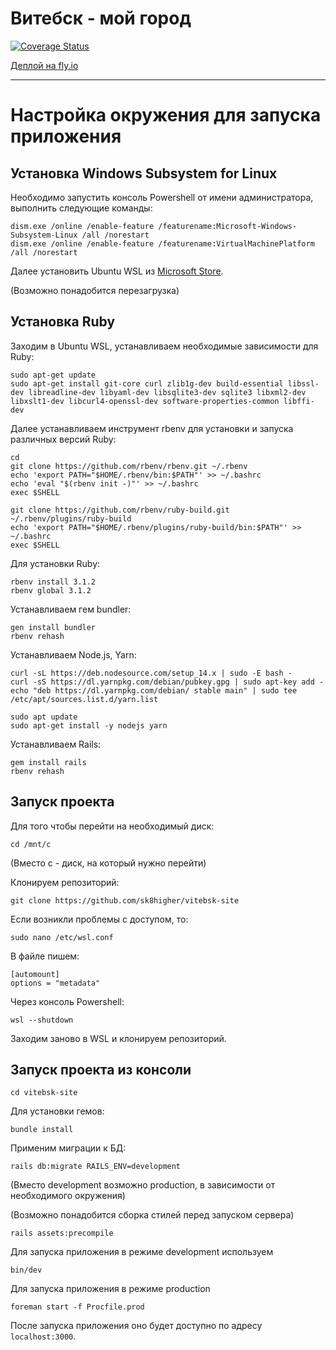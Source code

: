 # Витебск - мой город
[![Coverage Status](https://coveralls.io/repos/github/sk8higher/vitebsk-site/badge.svg?branch=main)](https://coveralls.io/github/sk8higher/vitebsk-site?branch=main)

[Деплой на fly.io](https://vitebsk-site.fly.dev/)

---

# Настройка окружения для запуска приложения

## Установка Windows Subsystem for Linux

Необходимо запустить консоль Powershell от имени администратора, выполнить следующие команды:

    dism.exe /online /enable-feature /featurename:Microsoft-Windows-Subsystem-Linux /all /norestart
    dism.exe /online /enable-feature /featurename:VirtualMachinePlatform /all /norestart

Далее установить Ubuntu WSL из [Microsoft Store](https://www.microsoft.com/en-us/p/ubuntu/9nblggh4msv6).

(Возможно понадобится перезагрузка)

## Установка Ruby

Заходим в Ubuntu WSL, устанавливаем необходимые зависимости для Ruby:

    sudo apt-get update
    sudo apt-get install git-core curl zlib1g-dev build-essential libssl-dev libreadline-dev libyaml-dev libsqlite3-dev sqlite3 libxml2-dev libxslt1-dev libcurl4-openssl-dev software-properties-common libffi-dev

Далее устанавливаем инструмент rbenv для установки и запуска различных версий Ruby:

    cd
    git clone https://github.com/rbenv/rbenv.git ~/.rbenv
    echo 'export PATH="$HOME/.rbenv/bin:$PATH"' >> ~/.bashrc
    echo 'eval "$(rbenv init -)"' >> ~/.bashrc
    exec $SHELL

    git clone https://github.com/rbenv/ruby-build.git ~/.rbenv/plugins/ruby-build
    echo 'export PATH="$HOME/.rbenv/plugins/ruby-build/bin:$PATH"' >> ~/.bashrc
    exec $SHELL

Для установки Ruby:

    rbenv install 3.1.2
    rbenv global 3.1.2

Устанавливаем гем bundler:

    gen install bundler
    rbenv rehash

Устанавливаем Node.js, Yarn:

    curl -sL https://deb.nodesource.com/setup_14.x | sudo -E bash -
    curl -sS https://dl.yarnpkg.com/debian/pubkey.gpg | sudo apt-key add -
    echo "deb https://dl.yarnpkg.com/debian/ stable main" | sudo tee /etc/apt/sources.list.d/yarn.list

    sudo apt update
    sudo apt-get install -y nodejs yarn

Устанавливаем Rails:

    gem install rails
    rbenv rehash

## Запуск проекта

Для того чтобы перейти на необходимый диск:

    cd /mnt/c

(Вместо c - диск, на который нужно перейти)

Клонируем репозиторий:

    git clone https://github.com/sk8higher/vitebsk-site

Если возникли проблемы с доступом, то:

    sudo nano /etc/wsl.conf

В файле пишем:

    [automount]
    options = "metadata"

Через консоль Powershell:

    wsl --shutdown

Заходим заново в WSL и клонируем репозиторий.

## Запуск проекта из консоли

    cd vitebsk-site

Для установки гемов:

    bundle install

Применим миграции к БД:

    rails db:migrate RAILS_ENV=development

(Вместо development возможно production, в зависимости от необходимого окружения)

(Возможно понадобится сборка стилей перед запуском сервера)

    rails assets:precompile

Для запуска приложения в режиме development используем

    bin/dev

Для запуска приложения в режиме production

    foreman start -f Procfile.prod

После запуска приложения оно будет доступно по адресу `localhost:3000`.
